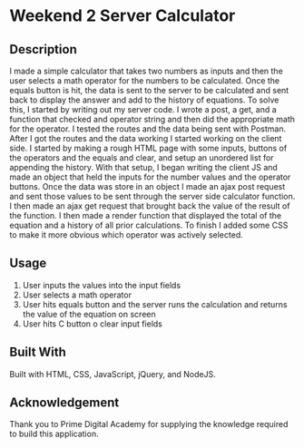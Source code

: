 # Weekend 2 Server Calculator

## Description

I made a simple calculator that takes two numbers as inputs and then the user selects a math operator for the numbers to be calculated. Once the equals button is hit, the data is sent to the server to be calculated and sent back to display the answer and add to the history of equations. To solve this, I started by writing out my server code. I wrote a post, a get, and a function that checked and operator string and then did the appropriate math for the operator. I tested the routes and the data being sent with Postman. After I got the routes and the data working I started working on the client side. I started by making a rough HTML page with some inputs, buttons of the operators and the equals and clear, and setup an unordered list for appending the history. With that setup, I began writing the client JS and made an object that held the inputs for the number values and the operator buttons. Once the data was store in an object I made an ajax post request and sent those values to be sent through the server side calculator function. I then made an ajax get request that brought back the value of the result of the function. I then made a render function that displayed the total of the equation and a history of all prior calculations. To finish I added some CSS to make it more obvious which operator was actively selected.

## Usage

1. User inputs the values into the input fields
2. User selects a math operator
3. User hits equals button and the server runs the calculation and returns the value of the equation on screen
4. User hits C button o clear input fields

## Built With

Built with HTML, CSS, JavaScript, jQuery, and NodeJS.

## Acknowledgement

Thank you to Prime Digital Academy for supplying the knowledge required to build this application.
